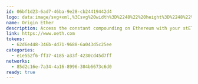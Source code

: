 ```yaml
---
id: 06bf1d23-6ad7-46ba-9e28-cb24419442d4
logo: data:image/svg+xml,%3Csvg%20width%3D%2248%22%20height%3D%2248%22%20viewBox%3D%220%200%2048%2048%22%20fill%3D%22none%22%20xmlns%3D%22http%3A%2F%2Fwww.w3.org%2F2000%2Fsvg%22%3E%0A%3Cg%20clip-path%3D%22url(%23clip0_13671_3252)%22%3E%0A%3Crect%20width%3D%2248%22%20height%3D%2248%22%20rx%3D%2224%22%20fill%3D%22url(%23paint0_linear_13671_3252)%22%2F%3E%0A%3Cpath%20d%3D%22M29.7458%2021.6L33.4501%2017.8956C34.311%2019.6826%2034.7806%2021.7826%2034.7806%2024C34.7806%2027.3%2033.7632%2030.3%2031.924%2032.4783C29.9675%2034.787%2027.2545%2036%2024.0719%2036C21.2936%2036%2018.8806%2035.0609%2017.0154%2033.287C16.9763%2033.2609%2016.9502%2033.2217%2016.911%2033.1826L16.8719%2033.1435C16.7545%2033.0261%2016.6371%2032.9087%2016.5328%2032.7913C16.4291%2032.6876%2016.3382%2032.5838%2016.2475%2032.4802L16.2458%2032.4783C15.7893%2031.9435%2015.385%2031.3435%2015.0328%2030.7043L27.8414%2017.8956C26.8762%2016.9956%2025.5979%2016.513%2024.0719%2016.513C22.1154%2016.513%2020.5371%2017.3087%2019.5197%2018.8087C18.6589%2020.1%2018.2154%2021.8478%2018.2154%2024C18.2154%2024.8348%2018.2806%2025.6043%2018.411%2026.3087L14.6806%2030.0391C13.8458%2028.2652%2013.4023%2026.2043%2013.4023%2024.013C13.4023%2020.713%2014.4067%2017.7%2016.2458%2015.5217C18.1893%2013.213%2020.9023%2012%2024.0719%2012C26.824%2012%2029.211%2012.913%2031.0892%2014.6609C31.1545%2014.713%2031.2066%2014.7783%2031.2719%2014.8304L31.3501%2014.9087C31.5458%2015.1174%2031.7414%2015.313%2031.924%2015.5348C32.3675%2016.0565%2032.7588%2016.6174%2033.0979%2017.2304L20.2632%2030.0652C21.2415%2031.0043%2022.5328%2031.5%2024.0719%2031.5C27.7632%2031.5%2029.9675%2028.6957%2029.9675%2024.013C29.9675%2023.1391%2029.8892%2022.3304%2029.7458%2021.6Z%22%20fill%3D%22white%22%2F%3E%0A%3C%2Fg%3E%0A%3Cdefs%3E%0A%3ClinearGradient%20id%3D%22paint0_linear_13671_3252%22%20x1%3D%2224%22%20y1%3D%220%22%20x2%3D%2224%22%20y2%3D%2248%22%20gradientUnits%3D%22userSpaceOnUse%22%3E%0A%3Cstop%20stop-color%3D%22%23814CEA%22%2F%3E%0A%3Cstop%20offset%3D%220.645664%22%20stop-color%3D%22%238750E9%22%2F%3E%0A%3Cstop%20offset%3D%221%22%20stop-color%3D%22%238A52E8%22%2F%3E%0A%3C%2FlinearGradient%3E%0A%3CclipPath%20id%3D%22clip0_13671_3252%22%3E%0A%3Crect%20width%3D%2248%22%20height%3D%2248%22%20rx%3D%2224%22%20fill%3D%22white%22%2F%3E%0A%3C%2FclipPath%3E%0A%3C%2Fdefs%3E%0A%3C%2Fsvg%3E%0A
name: Origin Ether
description: Access the constant compounding on Ethereum with your stETH.
link: https://www.oeth.com
tokens:
  - 62d6e448-346b-4d71-9688-6a043d5c25ee
categories:
  - e1e552f6-ff37-4185-a33f-4230cd45d7ff
networks:
  - 85d2c16e-7a34-4a16-8996-304b6673c6d0
ready: true
---
```

